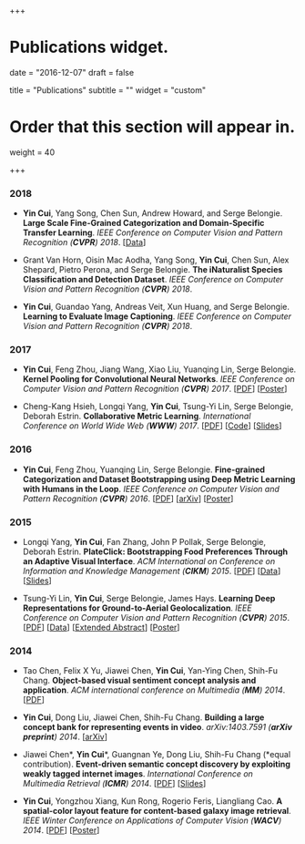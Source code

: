 +++
# Publications widget.

date = "2016-12-07"
draft = false

title = "Publications"
subtitle = ""
widget = "custom"

# Order that this section will appear in.
weight = 40

+++

### 2018

- **Yin Cui**, Yang Song, Chen Sun, Andrew Howard, and Serge Belongie. **Large Scale Fine-Grained Categorization and Domain-Specific Transfer Learning**. _IEEE Conference on Computer Vision and Pattern Recognition (**CVPR**) 2018_. [<a href="https://github.com/visipedia/inat_comp">Data</a>]

- Grant Van Horn, Oisin Mac Aodha, Yang Song, **Yin Cui**, Chen Sun, Alex Shepard, Pietro Perona, and Serge Belongie. **The iNaturalist Species Classification and Detection Dataset**. _IEEE Conference on Computer Vision and Pattern Recognition (**CVPR**) 2018_.

- **Yin Cui**, Guandao Yang, Andreas Veit, Xun Huang, and Serge Belongie. **Learning to Evaluate Image Captioning**. _IEEE Conference on Computer Vision and Pattern Recognition (**CVPR**) 2018_.

### 2017

- **Yin Cui**, Feng Zhou, Jiang Wang, Xiao Liu, Yuanqing Lin, Serge Belongie. **Kernel Pooling for Convolutional Neural Networks**. _IEEE Conference on Computer Vision and Pattern Recognition (**CVPR**) 2017_. [<a href="http://openaccess.thecvf.com/content_cvpr_2017/papers/Cui_Kernel_Pooling_for_CVPR_2017_paper.pdf">PDF</a>] [<a href="posters/CVPR17_FGVC.pdf">Poster</a>]

- Cheng-Kang Hsieh, Longqi Yang, **Yin Cui**, Tsung-Yi Lin, Serge Belongie, Deborah Estrin. **Collaborative Metric Learning**. _International Conference on World Wide Web (**WWW**) 2017_. [<a href="papers/WWW17_CML.pdf">PDF</a>] [<a href="https://github.com/changun/CollMetric">Code</a>] [<a href="slides/WWW17_CML.pdf">Slides</a>]

### 2016

- **Yin Cui**, Feng Zhou, Yuanqing Lin, Serge Belongie. **Fine-grained Categorization and Dataset Bootstrapping using Deep Metric Learning with Humans in the Loop**. _IEEE Conference on Computer Vision and Pattern Recognition (**CVPR**) 2016_. [<a href="https://www.cv-foundation.org/openaccess/content_cvpr_2016/papers/Cui_Fine-Grained_Categorization_and_CVPR_2016_paper.pdf">PDF</a>] [<a href="https://arxiv.org/abs/1512.05227">arXiv</a>] [<a href="posters/CVPR16_FGVC.pdf">Poster</a>]

### 2015

- Longqi Yang, **Yin Cui**, Fan Zhang, John P Pollak, Serge Belongie, Deborah Estrin. **PlateClick: Bootstrapping Food Preferences Through an Adaptive Visual Interface**. _ACM International on Conference on Information and Knowledge Management (**CIKM**) 2015_. [<a href="papers/CIKM15_PlateClick.pdf">PDF</a>] [<a href="data/recipe9k.zip">Data</a>] [<a href="slides/CIKM15_PlateClick.pdf">Slides</a>]

- Tsung-Yi Lin, **Yin Cui**, Serge Belongie, James Hays. **Learning Deep Representations for Ground-to-Aerial Geolocalization**. _IEEE Conference on Computer Vision and Pattern Recognition (**CVPR**) 2015_. [<a href="https://www.cv-foundation.org/openaccess/content_cvpr_2015/papers/Lin_Learning_Deep_Representations_2015_CVPR_paper.pdf">PDF</a>] [<a href="https://drive.google.com/folderview?id=0B6Udwolfp4WYUkhRYTNneUhXWEU&usp=sharing">Data</a>] [<a href="papers/CVPR15_Geolocalization_Abstract.pdf">Extended Abstract</a>] [<a href="posters/CVPR15_DeepGeo.pdf">Poster</a>]

### 2014

- Tao Chen, Felix X Yu, Jiawei Chen, **Yin Cui**, Yan-Ying Chen, Shih-Fu Chang. **Object-based visual sentiment concept analysis and application**. _ACM international conference on Multimedia (**MM**) 2014_. [<a href="papers/ACMMM14_VisualSentiment.pdf">PDF</a>]

- **Yin Cui**, Dong Liu, Jiawei Chen, Shih-Fu Chang. **Building a large concept bank for representing events in video**. _arXiv:1403.7591 (**arXiv preprint**) 2014_. [<a href="https://arxiv.org/abs/1403.7591">arXiv</a>] 

- Jiawei Chen*, **Yin Cui***, Guangnan Ye, Dong Liu, Shih-Fu Chang (*equal contribution). **Event-driven semantic concept discovery by exploiting weakly tagged internet images**. _International Conference on Multimedia Retrieval (**ICMR**) 2014_. [<a href="papers/ICMR14_FlickrConcept.pdf">PDF</a>] [<a href="slides/ICMR14_FlickrConcept.pdf">Slides</a>]

- **Yin Cui**, Yongzhou Xiang, Kun Rong, Rogerio Feris, Liangliang Cao. **A spatial-color layout feature for content-based galaxy image retrieval**. _IEEE Winter Conference on Applications of Computer Vision (**WACV**) 2014_. [<a href="papers/WACV14_Galaxy.pdf">PDF</a>] [<a href="posters/WACV14_Galaxy.pdf">Poster</a>]
